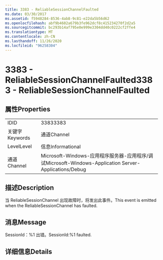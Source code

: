 ```yaml
---
title: 3383 - ReliableSessionChannelFaulted
ms.date: 03/30/2017
ms.assetid: f5948284-8536-4ab8-9c81-e22da5b56d62
ms.openlocfilehash: abf9b4602a679b3fe962dcf8c415234270f2d2a5
ms.sourcegitcommit: bc293b14af795e0e999e3304dd40c0222cf2ffe4
ms.translationtype: MT
ms.contentlocale: zh-CN
ms.lasthandoff: 11/26/2020
ms.locfileid: "96258304"
---
```

# <a name="3383---reliablesessionchannelfaulted"></a><span data-ttu-id="059ab-102">3383 - ReliableSessionChannelFaulted</span><span class="sxs-lookup"><span data-stu-id="059ab-102">3383 - ReliableSessionChannelFaulted</span></span>

## <a name="properties"></a><span data-ttu-id="059ab-103">属性</span><span class="sxs-lookup"><span data-stu-id="059ab-103">Properties</span></span>  
  
|||  
|-|-|  
|<span data-ttu-id="059ab-104">ID</span><span class="sxs-lookup"><span data-stu-id="059ab-104">ID</span></span>|<span data-ttu-id="059ab-105">3383</span><span class="sxs-lookup"><span data-stu-id="059ab-105">3383</span></span>|  
|<span data-ttu-id="059ab-106">关键字</span><span class="sxs-lookup"><span data-stu-id="059ab-106">Keywords</span></span>|<span data-ttu-id="059ab-107">通道</span><span class="sxs-lookup"><span data-stu-id="059ab-107">Channel</span></span>|  
|<span data-ttu-id="059ab-108">Level</span><span class="sxs-lookup"><span data-stu-id="059ab-108">Level</span></span>|<span data-ttu-id="059ab-109">信息</span><span class="sxs-lookup"><span data-stu-id="059ab-109">Informational</span></span>|  
|<span data-ttu-id="059ab-110">通道</span><span class="sxs-lookup"><span data-stu-id="059ab-110">Channel</span></span>|<span data-ttu-id="059ab-111">Microsoft-Windows-应用程序服务器-应用程序/调试</span><span class="sxs-lookup"><span data-stu-id="059ab-111">Microsoft-Windows-Application Server-Applications/Debug</span></span>|  
  
## <a name="description"></a><span data-ttu-id="059ab-112">描述</span><span class="sxs-lookup"><span data-stu-id="059ab-112">Description</span></span>  

 <span data-ttu-id="059ab-113">当 ReliableSessionChannel 出现故障时，将发出此事件。</span><span class="sxs-lookup"><span data-stu-id="059ab-113">This event is emitted when the ReliableSessionChannel has faulted.</span></span>  
  
## <a name="message"></a><span data-ttu-id="059ab-114">消息</span><span class="sxs-lookup"><span data-stu-id="059ab-114">Message</span></span>  

 <span data-ttu-id="059ab-115">SessionId：%1 出错。</span><span class="sxs-lookup"><span data-stu-id="059ab-115">SessionId:%1 faulted.</span></span>  
  
## <a name="details"></a><span data-ttu-id="059ab-116">详细信息</span><span class="sxs-lookup"><span data-stu-id="059ab-116">Details</span></span>
